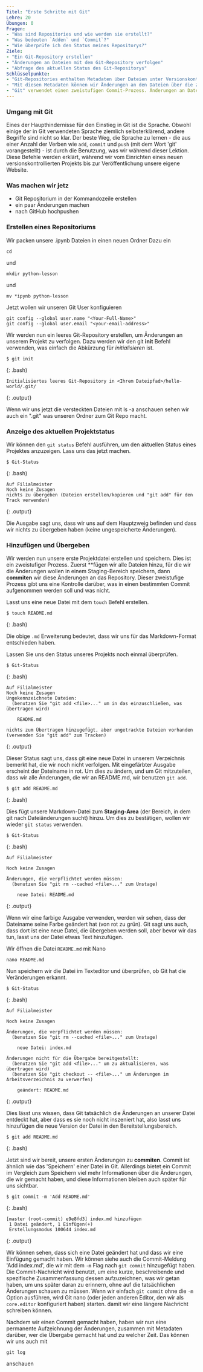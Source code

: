 ```yaml
---
Titel: "Erste Schritte mit Git"
Lehre: 20
Übungen: 0
Fragen:
- "Was sind Repositories und wie werden sie erstellt?"
- "Was bedeuten `Adden` und `Commit`?"
- "Wie überprüfe ich den Status meines Repositorys?"
Ziele:
- "Ein Git-Repository erstellen"
- "Änderungen an Dateien mit dem Git-Repository verfolgen"
- "Abfrage des aktuellen Status des Git-Repositorys"
Schlüsselpunkte:
- "Git-Repositories enthalten Metadaten über Dateien unter Versionskontrolle"
- "Mit diesen Metadaten können wir Änderungen an den Dateien über die Zeit verfolgen."
- "Git" verwendet einen zweistufigen Commit-Prozess. Änderungen an Dateien müssen zuerst in den Staging-Bereich eingefügt und dann in das Repository übertragen werden.
---
```


### Umgang mit Git

Eines der Haupthindernisse für den Einstieg in Git ist die Sprache. Obwohl einige der in Git verwendeten Sprache 
ziemlich selbsterklärend, andere Begriffe sind nicht so klar. Der beste Weg, die Sprache zu lernen - die aus einer 
Anzahl der Verben wie `add`, `commit` und `push` (mit dem Wort 'git' vorangestellt) - ist durch die Benutzung, was wir während dieser 
Lektion. Diese Befehle werden erklärt, während wir vom Einrichten eines neuen versionskontrollierten Projekts bis zur Veröffentlichung 
unsere eigene Website.

### Was machen wir jetz
- Git Repositorium in der Kommandozeile erstellen
- ein paar Änderungen machen
- nach GitHub hochpushen


### Erstellen eines Repositoriums

Wir packen unsere .ipynb Dateien in einen neuen Ordner
Dazu ein 
~~~
cd
~~~
und 
~~~
mkdir python-lesson
~~~
und 
~~~
mv *ipynb python-lesson
~~~

Jetzt wollen wir unseren Git User konfiguieren

~~~
git config --global user.name "<Your-Full-Name>"
git config --global user.email "<your-email-address>"
~~~

Wir werden nun ein leeres Git-Repository erstellen, um Änderungen an unserem Projekt zu verfolgen. Dazu werden wir den git **init** Befehl verwenden, 
was einfach die Abkürzung für *initialisieren* ist.

~~~
$ git init
~~~
{: .bash)
~~~
Initialisiertes leeres Git-Repository in <Ihrem Dateipfad>/hello-world/.git/
~~~
{: .output}

Wenn wir uns jetzt die versteckten Dateien mit ls -a anschauen sehen wir auch ein ".git" was unseren Ordner zum Git Repo macht.

### Anzeige des aktuellen Projektstatus

Wir können den `git status` Befehl ausführen, um den aktuellen Status eines Projektes anzuzeigen. Lass uns das jetzt machen.

~~~
$ Git-Status
~~~
{: .bash)
~~~
Auf Filialmeister
Noch keine Zusagen
nichts zu übergeben (Dateien erstellen/kopieren und "git add" für den Track verwenden)
~~~
{: .output}

Die Ausgabe sagt uns, dass wir uns auf dem Hauptzweig befinden und dass wir nichts zu übergeben haben (keine 
ungespeicherte Änderungen).

### Hinzufügen und Übergeben

Wir werden nun unsere erste Projektdatei erstellen und speichern. Dies ist ein zweistufiger Prozess. Zuerst **fügen wir alle Dateien hinzu, für die 
wir die Änderungen wollen in einem Staging-Bereich speichern, dann **commiten** wir diese Änderungen an das Repository. Dieser zweistufige 
Prozess gibt uns eine Kontrolle darüber, was in einen bestimmten Commit aufgenommen werden soll und was nicht.

Lasst uns eine neue Datei mit dem `touch` Befehl erstellen.
~~~
$ touch README.md
~~~
{: .bash)

Die obige `.md` Erweiterung bedeutet, dass wir uns für das Markdown-Format entschieden haben.

Lassen Sie uns den Status unseres Projekts noch einmal überprüfen.

~~~
$ Git-Status
~~~
{: .bash)
~~~
Auf Filialmeister
Noch keine Zusagen
Ungekennzeichnete Dateien:
  (benutzen Sie "git add <file>..." um in das einzuschließen, was übertragen wird)

    README.md

nichts zum Übertragen hinzugefügt, aber ungetrackte Dateien vorhanden (verwenden Sie "git add" zum Tracken)
~~~
{: .output}

Dieser Status sagt uns, dass git eine neue Datei in unserem Verzeichnis bemerkt hat, die wir noch nicht verfolgen. Mit eingefärbter 
Ausgabe erscheint der Dateiname in rot. Um dies zu ändern, und um Git mitzuteilen, dass wir alle Änderungen, die wir an 
README.md, wir benutzen `git add`.

~~~
$ git add README.md
~~~
{: .bash)

Dies fügt unsere Markdown-Datei zum **Staging-Area** (der Bereich, in dem git nach Dateiänderungen sucht) hinzu. Um dies zu bestätigen, wollen wir wieder `git status` verwenden.

~~~
$ Git-Status
~~~
{: .bash)
~~~
Auf Filialmeister

Noch keine Zusagen

Änderungen, die verpflichtet werden müssen:
  (benutzen Sie "git rm --cached <file>..." zum Unstage)

    neue Datei: README.md
~~~
{: .output}

Wenn wir eine farbige Ausgabe verwenden, werden wir sehen, dass der Dateiname seine Farbe geändert hat (von rot zu grün). Git sagt uns auch, dass dort
ist eine neue Datei, die übergeben werden soll, aber bevor wir das tun, lasst uns der Datei etwas Text hinzufügen.

Wir öffnen die Datei `README.md` mit Nano

~~~
nano README.md
~~~

Nun speichern wir die Datei im Texteditor und überprüfen, ob Git
hat die Veränderungen erkannt.

~~~
$ Git-Status
~~~
{: .bash)
~~~
Auf Filialmeister

Noch keine Zusagen

Änderungen, die verpflichtet werden müssen:
  (benutzen Sie "git rm --cached <file>..." zum Unstage)

	neue Datei: index.md

Änderungen nicht für die Übergabe bereitgestellt:
  (benutzen Sie "git add <file>..." um zu aktualisieren, was übertragen wird)
  (benutzen Sie "git checkout -- <file>..." um Änderungen im Arbeitsverzeichnis zu verwerfen)

	geändert: README.md
~~~
{: .output}

Dies lässt uns wissen, dass Git tatsächlich die Änderungen an unserer Datei entdeckt hat, aber dass es sie noch nicht inszeniert hat, also lasst uns hinzufügen 
die neue Version der Datei in den Bereitstellungsbereich.

~~~
$ git add README.md
~~~
{: .bash)

Jetzt sind wir bereit, unsere ersten Änderungen zu **commiten**. 
Commit ist ähnlich wie das 'Speichern' einer Datei in Git. 
Allerdings bietet ein Commit im Vergleich zum Speichern viel mehr Informationen über die Änderungen, die wir gemacht haben,
und diese Informationen bleiben auch später für uns sichtbar.


~~~
$ git commit -m 'Add README.md'
~~~
{: .bash)
~~~
[master (root-commit) e9e8fd3] index.md hinzufügen
 1 Datei geändert, 1 Einfügen(+)
 Erstellungsmodus 100644 index.md
~~~
{: .output}

Wir können sehen, dass sich eine Datei geändert hat und dass wir eine Einfügung gemacht haben.
Wir können
siehe auch die Commit-Meldung 'Add index.md', die wir mit dem `-m` Flag nach `git commit` hinzugefügt haben.
Die Commit-Nachricht wird benutzt, um eine kurze, beschreibende und spezifische Zusammenfassung dessen aufzuzeichnen, was wir getan haben, um uns später daran zu erinnern, ohne auf die tatsächlichen Änderungen schauen zu müssen.
Wenn wir einfach `git commit` ohne die `-m` Option ausführen, wird Git nano (oder jeden anderen Editor, den wir als `core.editor` konfiguriert haben) starten.
damit wir eine längere Nachricht schreiben können.

Nachdem wir einen Commit gemacht haben, haben wir nun eine permanente Aufzeichnung der Änderungen,
zusammen mit Metadaten darüber, wer die Übergabe gemacht hat und zu welcher Zeit. Das können wir uns auch mit

~~~
git log
~~~
anschauen
